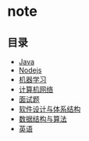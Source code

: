 # note
## 目录
- [Java](./doc/java/CONTENTS.md) 
- [Nodejs]()  
- [机器学习](./doc/machine_learning/CONTENTS.md)
- [计算机网络](./doc/computer_network/CONTENTS.md)  
- [面试题](./doc/quiz/CONTENTS.md)  
- [软件设计与体系结构](./doc/software_design_and_architecture/CONTENTS.md)  
- [数据结构与算法](./doc/data_structure_and_algorithm/CONTENTS.md)  
- [英语]()  